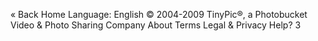 « Back Home Language: English © 2004-2009 TinyPic®, a Photobucket Video & Photo Sharing Company About Terms Legal & Privacy Help? 3
